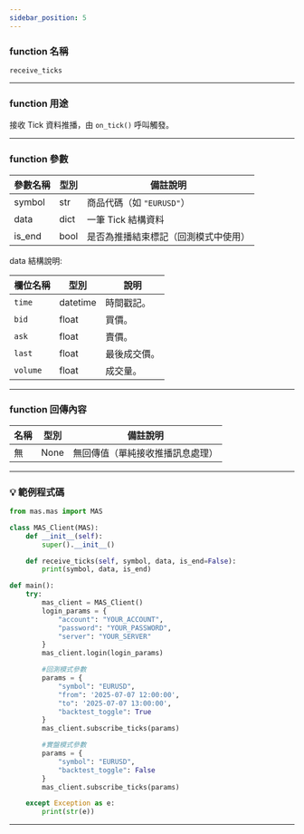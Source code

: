 ```yaml
---
sidebar_position: 5
---
```

### function 名稱

`receive_ticks`

---

### function 用途

接收 Tick 資料推播，由 `on_tick()` 呼叫觸發。

---

### function 參數

| 參數名稱 | 型別  | 備註說明 |
|----------|--------|----------|
| symbol   | str    | 商品代碼（如 `"EURUSD"`） |
| data     | dict   | 一筆 Tick 結構資料 |
| is_end   | bool   | 是否為推播結束標記（回測模式中使用） |

data 結構說明:

| 欄位名稱 | 型別     | 說明         |
|----------|----------|-------------|
| `time`   | datetime | 時間戳記。   |
| `bid`    | float    | 買價。       |
| `ask`    | float    | 賣價。       |
| `last`   | float    | 最後成交價。 |
| `volume` | float    | 成交量。     |

---

### function 回傳內容

| 名稱   | 型別 | 備註說明       |
|--------|------|----------------|
| 無     | None | 無回傳值（單純接收推播訊息處理） |

---

### 💡 範例程式碼

```python
from mas.mas import MAS

class MAS_Client(MAS):
    def __init__(self):
        super().__init__()

    def receive_ticks(self, symbol, data, is_end=False):
        print(symbol, data, is_end)

def main():
    try:
        mas_client = MAS_Client()
        login_params = {
            "account": "YOUR_ACCOUNT",
            "password": "YOUR_PASSWORD",
            "server": "YOUR_SERVER"
        }
        mas_client.login(login_params)

        #回測模式參數
        params = {
            "symbol": "EURUSD",
            "from": '2025-07-07 12:00:00',
            "to": '2025-07-07 13:00:00',
            "backtest_toggle": True
        }
        mas_client.subscribe_ticks(params)

        #實盤模式參數
        params = {
            "symbol": "EURUSD",
            "backtest_toggle": False
        }
        mas_client.subscribe_ticks(params)

    except Exception as e:
        print(str(e))
```
---
